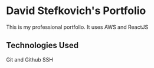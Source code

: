 # David Stefkovich's Portfolio

This is my professional portfolio. It uses AWS and ReactJS

## Technologies Used

Git and Github
SSH

